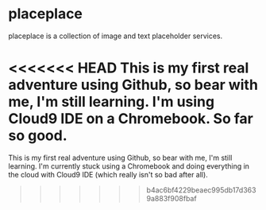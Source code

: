 placeplace
==========

placeplace is a collection of image and text placeholder services.

<<<<<<< HEAD
This is my first real adventure using Github, so bear with me, I'm still learning. I'm using Cloud9 IDE on a Chromebook. So far so good.
=======
This is my first real adventure using Github, so bear with me, I'm still learning. I'm currently stuck using a Chromebook and doing everything in the cloud with Cloud9 IDE (which really isn't so bad after all). 
>>>>>>> b4ac6bf4229beaec995db17d3639a883f908fbaf

